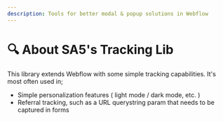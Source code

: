```yaml
---
description: Tools for better modal & popup solutions in Webflow
---
```


# 🔍 About SA5's Tracking Lib

This library extends Webflow with some simple tracking capabilities. It's most often used in;

* Simple personalization features ( light mode / dark mode, etc. )
* Referral tracking, such as a URL querystring param that needs to be captured in forms&#x20;







